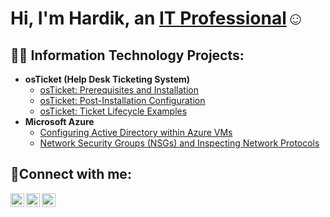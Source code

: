 <h1>Hi, I'm Hardik, an <a href="https://linkedin.com/in/hardik-patel-4900b54b/">IT Professional</a>☺</h1>

<h2>👨‍💻 Information Technology Projects:</h2>

- <b>osTicket (Help Desk Ticketing System)</b>
  - [osTicket: Prerequisites and Installation](https://github.com/hardik1017/osticket-prereqs/blob/main/README.md//)
  - [osTicket: Post-Installation Configuration](https://github.com/hardik1017/osticket-post-installation-config)
  - [osTicket: Ticket Lifecycle Examples](https://github.com/hardik1017/osTicket-Ticket-Lifecycle-Examples/blob/main/README.md)
- <b>Microsoft Azure</b>
  - [Configuring Active Directory within Azure VMs](https://github.com/hardik1017/configuring-Active-Directory-with-Azure-VMs)
  - [Network Security Groups (NSGs) and Inspecting Network Protocols](https://github.com/hardik1017/Network-Security-Groups-NSGs-and-Inspecting-Network-Protocols)

<h2>🤳Connect with me:</h2>
<img align="left" alt="Josh | Twitter" width="22px" src="https://cdn.jsdelivr.net/npm/simple-icons@v3/icons/twitter.svg" />
<img align="left" alt="Josh | LinkedIn" width="22px" src="https://cdn.jsdelivr.net/npm/simple-icons@v3/icons/linkedin.svg" />
<img align="left" alt="Josh | Instagram" width="22px" src="https://cdn.jsdelivr.net/npm/simple-icons@v3/icons/instagram.svg" />
